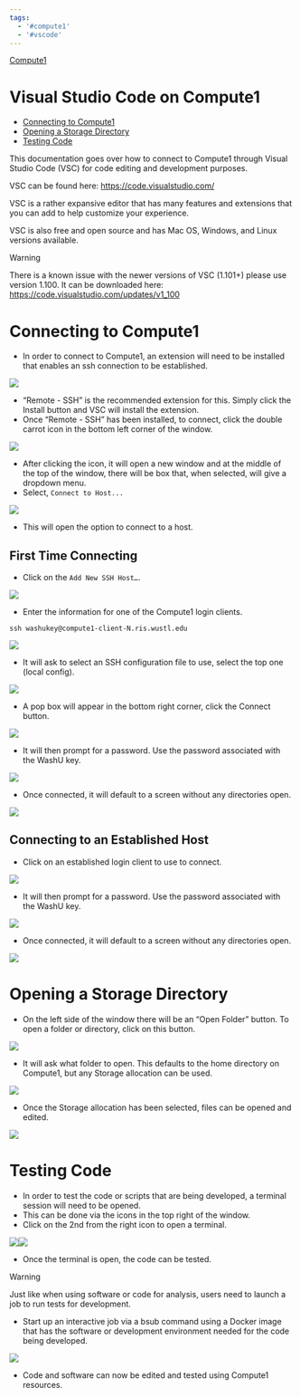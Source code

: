 ```yaml
---
tags:
  - '#compute1'
  - '#vscode'
---
```


[Compute1](../Compute1.md)

# Visual Studio Code on Compute1

- [Connecting to Compute1](#connecting-to-compute1)
- [Opening a Storage Directory](#opening-a-storage-directory)
- [Testing Code](#testing-code)

This documentation goes over how to connect to Compute1 through Visual Studio Code (VSC) for code editing and development purposes.

VSC can be found here: <https://code.visualstudio.com/>

VSC is a rather expansive editor that has many features and extensions that you can add to help customize your experience.

VSC is also free and open source and has Mac OS, Windows, and Linux versions available.

> [!WARNING]
> There is a known issue with the newer versions of VSC (1.101+) please use version 1.100. It can be downloaded here: <https://code.visualstudio.com/updates/v1_100>

# Connecting to Compute1

- In order to connect to Compute1, an extension will need to be installed that enables an ssh connection to be established.

![](../../attachments/0169d3d3-3787-44fa-8795-3b7320be1eba.png)

- “Remote - SSH” is the recommended extension for this. Simply click the Install button and VSC will install the extension.
- Once “Remote - SSH” has been installed, to connect, click the double carrot icon in the bottom left corner of the window.

![](../../attachments/cff5fa51-69e6-4615-b2b2-23177c591037.png)

- After clicking the icon, it will open a new window and at the middle of the top of the window, there will be box that, when selected, will give a dropdown menu.
- Select, `Connect to Host...`

![](../../attachments/7fbe6ffe-870a-44da-bcd9-726b91d59705.png)

- This will open the option to connect to a host.

## First Time Connecting

- Click on the `Add New SSH Host…`.

![](../../attachments/971cd4a2-36de-402d-ab21-a95c3d6dd327.png)

- Enter the information for one of the Compute1 login clients.

```
ssh washukey@compute1-client-N.ris.wustl.edu
```

![](../../attachments/05475478-cd31-4229-b8f9-32a34bddbc43.png)

- It will ask to select an SSH configuration file to use, select the top one (local config).

![](../../attachments/d22b68fe-67ea-4a64-85be-8b001e8fe2f2.png)

- A pop box will appear in the bottom right corner, click the Connect button.

![](../../attachments/0156fac4-e6be-4623-a447-03d1a119cdff.png)

- It will then prompt for a password. Use the password associated with the WashU key.

![](../../attachments/388b5dfd-572a-4e2f-89be-c9be8f9c4996.png)

- Once connected, it will default to a screen without any directories open.

![](../../attachments/5c4ad943-ee03-4a4c-9977-06e631a194e0.png)

## Connecting to an Established Host

- Click on an established login client to use to connect.

![](../../attachments/971cd4a2-36de-402d-ab21-a95c3d6dd327.png)

- It will then prompt for a password. Use the password associated with the WashU key.

![](../../attachments/388b5dfd-572a-4e2f-89be-c9be8f9c4996.png)

- Once connected, it will default to a screen without any directories open.

![](../../attachments/5c4ad943-ee03-4a4c-9977-06e631a194e0.png)

# Opening a Storage Directory

- On the left side of the window there will be an “Open Folder” button. To open a folder or directory, click on this button.

![](../../attachments/5c928fdf-d241-4b21-ac24-901a95373d7f.png)

- It will ask what folder to open. This defaults to the home directory on Compute1, but any Storage allocation can be used.

![](../../attachments/f6423ff6-9504-44b2-ba1c-db5faab773d9.png)

- Once the Storage allocation has been selected, files can be opened and edited.

![](../../attachments/7bf6180d-e862-4a3b-bf83-6d4303f9af4c.png)

# Testing Code

- In order to test the code or scripts that are being developed, a terminal session will need to be opened.
- This can be done via the icons in the top right of the window.
- Click on the 2nd from the right icon to open a terminal.

![](../../attachments/14e6278a-c842-43b0-a88c-9b959fbf6ba6.png)![](../../attachments/8f7963ee-cef3-4099-a3c1-426592f87342.png)

- Once the terminal is open, the code can be tested.

> [!WARNING]
> Just like when using software or code for analysis, users need to launch a job to run tests for development.

- Start up an interactive job via a bsub command using a Docker image that has the software or development environment needed for the code being developed.

![](../../attachments/684fb9c9-bce0-48ce-9e8e-1e7f64a78b13.png)

- Code and software can now be edited and tested using Compute1 resources.
